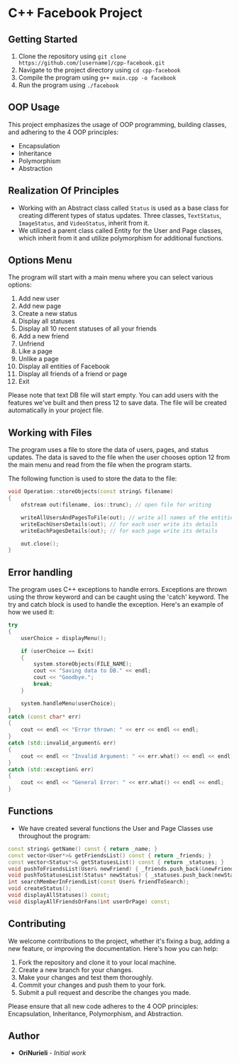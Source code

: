 # C++ Facebook Project

## Getting Started

1. Clone the repository using `git clone https://github.com/[username]/cpp-facebook.git`
2. Navigate to the project directory using `cd cpp-facebook`
3. Compile the program using `g++ main.cpp -o facebook`
4. Run the program using `./facebook`

## OOP Usage

This project emphasizes the usage of OOP programming, building classes, and adhering to the 4 OOP principles: 
- Encapsulation
- Inheritance
- Polymorphism
- Abstraction

## Realization Of Principles

- Working with an Abstract class called `Status` is used as a base class for creating different types of status updates. Three classes, `TextStatus`, `ImageStatus`, and `VideoStatus`, inherit from it.
- We utilized a parent class called Entity for the User and Page classes, which inherit from it and utilize polymorphism for additional functions.

## Options Menu
The program will start with a main menu where you can select various options:

1. Add new user
2. Add new page
3. Create a new status
4. Display all statuses
5. Display all 10 recent statuses of all your friends
6. Add a new friend
7. Unfriend
8. Like a page
9. Unlike a page
10. Display all entities of Facebook
11. Display all friends of a friend or page
12. Exit

Please note that text DB file will start empty. 
You can add users with the features we've built and then press 12 to save data.
The file will be created automatically in your project file.

## Working with Files

The program uses a file to store the data of users, pages, and status updates. 
The data is saved to the file when the user chooses option 12 from the main menu 
and read from the file when the program starts. 

The following function is used to store the data to the file:
```C++
void Operation::storeObjects(const string& filename)
{
	ofstream out(filename, ios::trunc); // open file for writing

	writeAllUsersAndPagesToFile(out); // write all names of the entities (users and pages)
	writeEachUsersDetails(out); // for each user write its details
	writeEachPagesDetails(out); // for each page write its details

	out.close();
}
```

## Error handling
The program uses C++ exceptions to handle errors. 
Exceptions are thrown using the throw keyword and can be caught using the 'catch' keyword. 
The try and catch block is used to handle the exception. 
Here's an example of how we used it:

```C++
try
{
	userChoice = displayMenu();

	if (userChoice == Exit)
	{
		system.storeObjects(FILE_NAME);
		cout << "Saving data to DB." << endl;
		cout << "Goodbye.";
		break;
	}

	system.handleMenu(userChoice);
}
catch (const char* err)
{
	cout << endl << "Error thrown: " << err << endl << endl;
}
catch (std::invalid_argument& err)
{
	cout << endl << "Invalid Argument: " << err.what() << endl << endl;
}
catch (std::exception& err)
{
	cout << endl << "General Error: " << err.what() << endl << endl;
}
```

## Functions 
- We have created several functions the User and Page Classes use throughout the program:

```C++
const string& getName() const { return _name; }
const vector<User*>& getFriendsList() const { return _friends; }
const vector<Status*>& getStatusesList() const { return _statuses; }
void pushToFriendsList(User& newFriend) { _friends.push_back(&newFriend); }
void pushToStatusesList(Status* newStatus) { _statuses.push_back(newStatus); }
int searchMemberInFriendList(const User& friendToSearch);
void createStatus();
void displayAllStatuses() const;
void displayAllFriendsOrFans(int userOrPage) const;
```
  
 ## Contributing

We welcome contributions to the project, whether it's fixing a bug, adding a new feature, or improving the documentation. Here's how you can help:

1. Fork the repository and clone it to your local machine.
2. Create a new branch for your changes.
3. Make your changes and test them thoroughly.
4. Commit your changes and push them to your fork.
5. Submit a pull request and describe the changes you made.

Please ensure that all new code adheres to the 4 OOP principles: Encapsulation, Inheritance, Polymorphism, and Abstraction.


## Author

* **OriNurieli** - *Initial work*
